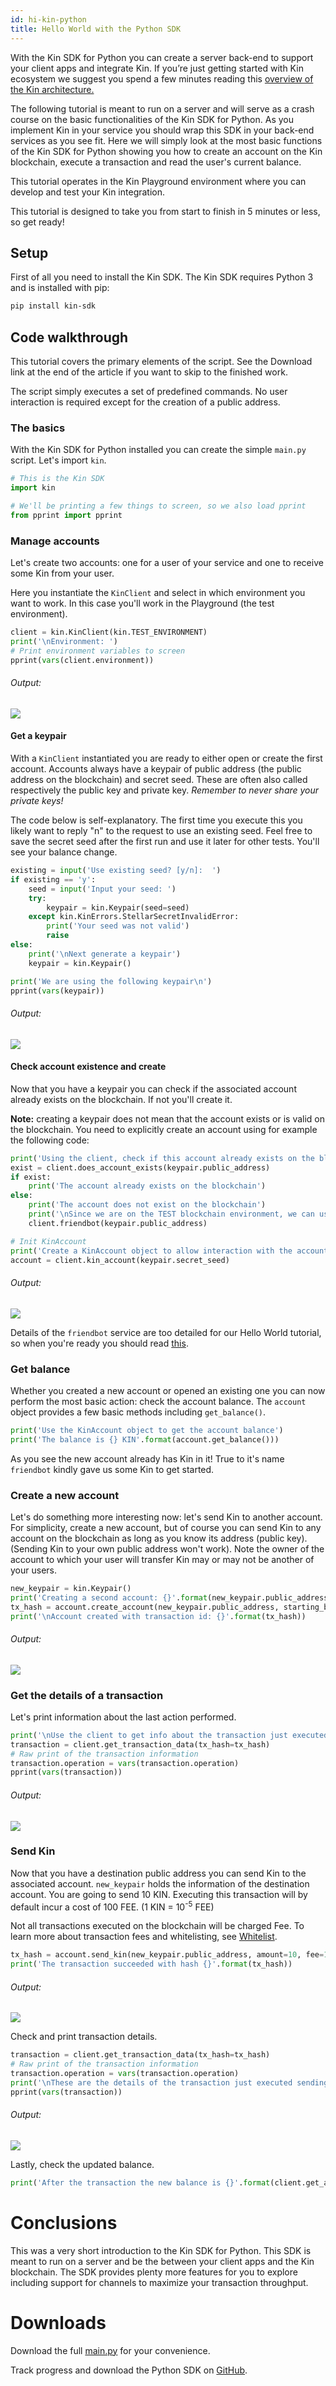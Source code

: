```yaml
---
id: hi-kin-python
title: Hello World with the Python SDK
---
```


With the Kin SDK for Python you can create a server back-end to support your client apps and integrate Kin. If you’re just getting started with Kin ecosystem we suggest you spend a few minutes reading this [overview of the Kin architecture.](documentation/kin-architecture-overview.md)

The following tutorial is meant to run on a server and will serve as a crash course on the basic functionalities of the Kin SDK for Python. As you implement Kin in your service you should wrap this SDK in your back-end services as you see fit. Here we will simply look at the most basic functions of the Kin SDK for Python showing you how to create an account on the Kin blockchain, execute a transaction and read the user's current balance.

This tutorial operates in the Kin Playground environment where you can develop and test your Kin integration.

This tutorial is designed to take you from start to finish in 5 minutes or less, so get ready!

## Setup
First of all you need to install the Kin SDK. The Kin SDK requires Python 3 and is installed with pip:

```bash
pip install kin-sdk
```
## Code walkthrough
This tutorial covers the primary elements of the script. See the Download link at the end of the article if you want to skip to the finished work.

The script simply executes a set of predefined commands. No user interaction is required except for the creation of a public address.

### The basics
With the Kin SDK for Python installed you can create the simple `main.py` script. Let's import `kin`.

```python
# This is the Kin SDK
import kin

# We'll be printing a few things to screen, so we also load pprint
from pprint import pprint
```

### Manage accounts
Let's create two accounts: one for a user of your service and one to receive some Kin from your user.

Here you instantiate the `KinClient` and select in which environment you want to work. In this case you'll work in the Playground (the test environment).

```python
client = kin.KinClient(kin.TEST_ENVIRONMENT)
print('\nEnvironment: ')
# Print environment variables to screen
pprint(vars(client.environment))
```
###### Output:

![](../../img/HWPython/1_Py_Environment.png)

#### Get a keypair
With a `KinClient` instantiated you are ready to either open or create the first account. Accounts always have a keypair of public address (the public address on the blockchain) and secret seed. These are often also called respectively the public key and private key. *Remember to never share your private keys!*

The code below is self-explanatory. The first time you execute this you likely want to reply "n" to the request to use an existing seed. Feel free to save the secret seed after the first run and use it later for other tests. You'll see your balance change.

```python
existing = input('Use existing seed? [y/n]:  ')
if existing == 'y':
    seed = input('Input your seed: ')
    try:
        keypair = kin.Keypair(seed=seed)
    except kin.KinErrors.StellarSecretInvalidError:
        print('Your seed was not valid')
        raise
else:
    print('\nNext generate a keypair')
    keypair = kin.Keypair()

print('We are using the following keypair\n')
pprint(vars(keypair))
```

###### Output:

![](../../img/HWPython/2_Py_AccountCreate.png)

#### Check account existence and create
Now that you have a keypair you can check if the associated account already exists on the blockchain. If not you'll create it.

**Note:** creating a keypair does not mean that the account exists or is valid on the blockchain. You need to explicitly create an account using for example the following code:

```python
print('Using the client, check if this account already exists on the blockchain')
exist = client.does_account_exists(keypair.public_address)
if exist:
    print('The account already exists on the blockchain')
else:
    print('The account does not exist on the blockchain')
    print('\nSince we are on the TEST blockchain environment, we can use the friendbot to create the account...\n')
    client.friendbot(keypair.public_address)

# Init KinAccount
print('Create a KinAccount object to allow interaction with the account.')
account = client.kin_account(keypair.secret_seed)
```

###### Output:

![](../../img/HWPython/3_AccountCreated.png)

Details of the `friendbot` service are too detailed for our Hello World tutorial, so when you're ready you should read [this](../documentation/python-sdk#friendbot).

### Get balance
Whether you created a new account or opened an existing one you can now perform the most basic action: check the  account balance. The `account` object provides a few basic methods including `get_balance()`.

```python
print('Use the KinAccount object to get the account balance')
print('The balance is {} KIN'.format(account.get_balance()))
```

As you see the new account already has Kin in it! True to it's name `friendbot` kindly gave us some Kin to get started.

### Create a new account
Let's do something more interesting now: let's send Kin to another account. For simplicity, create a new account, but of course you can send Kin to any account on the blockchain as long as you know its address (public key). (Sending Kin to your own public address won't work). Note the owner of the account to which your user will transfer Kin may or may not be another of your users.

```python
new_keypair = kin.Keypair()
print('Creating a second account: {}'.format(new_keypair.public_address))
tx_hash = account.create_account(new_keypair.public_address, starting_balance=1000, fee=100, memo_text='Example')
print('\nAccount created with transaction id: {}'.format(tx_hash))
```

###### Output:

![](../../img/HWPython/4_AccountCreate2.png)

### Get the details of a transaction
Let's print information about the last action performed.

```python
print('\nUse the client to get info about the transaction just executed\n')
transaction = client.get_transaction_data(tx_hash=tx_hash)
# Raw print of the transaction information
transaction.operation = vars(transaction.operation)
pprint(vars(transaction))
```

###### Output:

![](../../img/HWPython/5_AccountCreationTxInfo.png)

### Send Kin
Now that you have a destination public address you can send Kin to the associated account. `new_keypair` holds the information of the destination account. You are going to send 10 KIN. Executing this transaction will by default incur a cost of 100 FEE. (1 KIN = 10<sup>-5</sup> FEE)

Not all transactions executed on the blockchain will be charged Fee. To learn more about transaction fees and whitelisting, see [Whitelist](../documentation/python-sdk#transferring-kin-to-another-account-using-whitelist-service).

```python
tx_hash = account.send_kin(new_keypair.public_address, amount=10, fee=100, memo_text='Hello World')
print('The transaction succeeded with hash {}'.format(tx_hash))
```

###### Output:

![](../../img/HWPython/6_SendKinTxHash.png)

Check and print transaction details.

```python
transaction = client.get_transaction_data(tx_hash=tx_hash)
# Raw print of the transaction information
transaction.operation = vars(transaction.operation)
print('\nThese are the details of the transaction just executed sending Kin to our test account')
pprint(vars(transaction))
```

###### Output:

![](../../img/HWPython/7_SendKinTxDetail.png)

Lastly, check the updated balance.

```python
print('After the transaction the new balance is {}'.format(client.get_account_balance(new_keypair.public_address)))
```

# Conclusions
This was a very short introduction to the Kin SDK for Python. This SDK is meant to run on a server and be the between your client apps and the Kin blockchain. The SDK provides plenty more features for you to explore including support for channels to maximize your transaction throughput.

# Downloads

Download the full [main.py](main.py) for your convenience.

Track progress and download the Python SDK on [GitHub](https://github.com/kinecosystem/kin-sdk-python/tree/v2-master).
